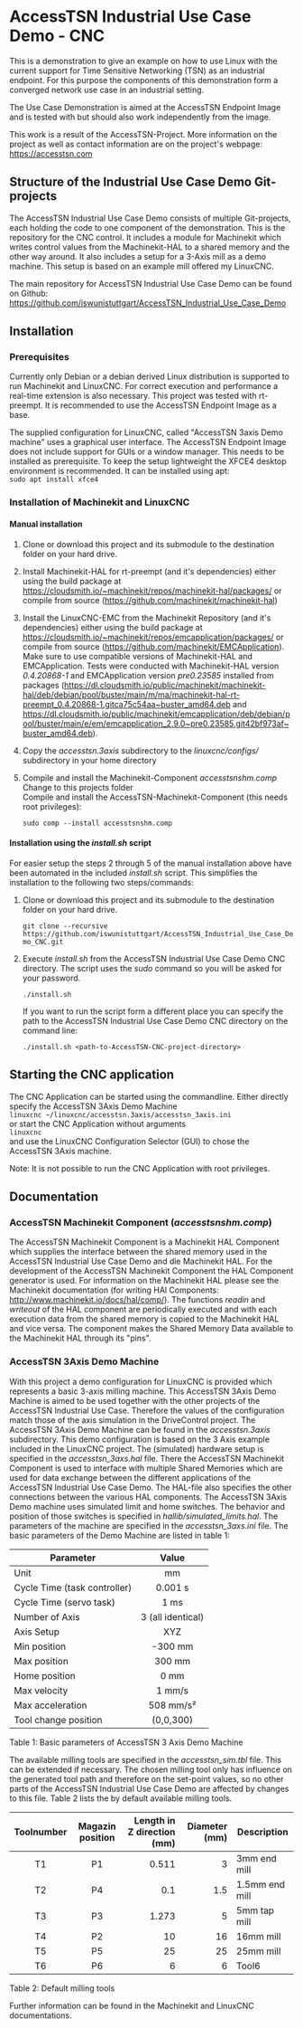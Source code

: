 # AccessTSN Industrial Use Case Demo - CNC
This is a demonstration to give an example on how to use Linux with the current support for Time Sensitive Networking (TSN) as an industrial endpoint. For this purpose the components of this demonstration form a converged network use case in an industrial setting. 

The Use Case Demonstration is aimed at the AccessTSN Endpoint Image and is tested with but should also work independently from the image.

This work is a result of the AccessTSN-Project. More information on the project as well as contact information are on the project's webpage: https://accesstsn.com

## Structure of the Industrial Use Case Demo Git-projects

The AccessTSN Industrial Use Case Demo consists of multiple Git-projects, each holding the code to one component of the demonstration. This is the repository for the CNC control. It includes a module for Machinekit which writes control values from the Machinekit-HAL to a shared memory and the other way around. It also includes a setup for a 3-Axis mill as a demo machine. This setup is based on an example mill offered my LinuxCNC.

The main repository for AccessTSN Industrial Use Case Demo can be found on Github: https://github.com/iswunistuttgart/AccessTSN_Industrial_Use_Case_Demo


## Installation
### Prerequisites
Currently only Debian or a debian derived Linux distribution is supported to run Machinekit and LinuxCNC. For correct execution and performance a real-time extension is also necessary. This project was tested with rt-preempt. It is recommended to use the AccessTSN Endpoint Image as a base. 

The supplied configuration for LinuxCNC, called "AccessTSN 3axis Demo machine" uses a graphical user interface. The AccessTSN Endpoint Image does not include support for GUIs or a window manager. This needs to be installed as prerequisite. To keep the setup lightweight the XFCE4 desktop environment is recommended. It can be installed using apt:  
```sudo apt install xfce4```

### Installation of Machinekit and LinuxCNC
#### Manual installation
1. Clone or download this project and its submodule to the destination folder on your hard drive.
2. Install Machinekit-HAL for rt-preempt (and it's dependencies) either using the build package at https://cloudsmith.io/~machinekit/repos/machinekit-hal/packages/ or compile from source (https://github.com/machinekit/machinekit-hal)
3. Install the LinuxCNC-EMC from the Machinekit Repository (and it's dependencies) either using the build package at https://cloudsmith.io/~machinekit/repos/emcapplication/packages/ or compile from source (https://github.com/machinekit/EMCApplication). Make sure to use compatible versions of Machinekit-HAL and EMCApplication. Tests were conducted with Machinekit-HAL version _0.4.20868-1_ and EMCApplication version _pre0.23585_ installed from packages (https://dl.cloudsmith.io/public/machinekit/machinekit-hal/deb/debian/pool/buster/main/m/ma/machinekit-hal-rt-preempt_0.4.20868-1.gitca75c54aa~buster_amd64.deb and https://dl.cloudsmith.io/public/machinekit/emcapplication/deb/debian/pool/buster/main/e/em/emcapplication_2.9.0~pre0.23585.git42bf973af~buster_amd64.deb).
4. Copy the _accesstsn.3axis_ subdirectory to the _linuxcnc/configs/_ subdirectory in your home directory
5. Compile and install the Machinekit-Component _accesstsnshm.comp_  
   Change to this projects folder  
   Compile and install the AccessTSN-Machinekit-Component (this needs root privileges):  

   ```sudo comp --install accesstsnshm.comp```

#### Installation using the _install.sh_ script
For easier setup the steps 2 through 5 of the manual installation above have been automated in the included _install.sh_ script. This simplifies the installation to the following two steps/commands:
1. Clone or download this project and its submodule to the destination folder on your hard drive.

   ```git clone --recursive https://github.com/iswunistuttgart/AccessTSN_Industrial_Use_Case_Demo_CNC.git```

2. Execute _install.sh_ from the AccessTSN Industrial Use Case Demo CNC directory. The script uses the _sudo_ command so you will be asked for your password. 

   ```./install.sh``` 
   
   If you want to run the script form a different place you can specify the path to the AccessTSN Industrial Use Case Demo CNC directory on the command line:

   ```./install.sh <path-to-AccessTSN-CNC-project-directory>```

## Starting the CNC application

The CNC Application can be started using the commandline. Either directly specify the AccessTSN 3Axis Demo Machine   
```linuxcnc ~/linuxcnc/accesstsn.3axis/accesstsn_3axis.ini```  
or start the CNC Application without arguments  
```linuxcnc ```  
and use the LinuxCNC Configuration Selector (GUI) to chose the AccessTSN 3Axis machine.

Note: It is not possible to run the CNC Application with root privileges.


## Documentation
### AccessTSN Machinekit Component (_accesstsnshm.comp_)
The AccessTSN Machinekit Component is a Machinekit HAL Component which supplies the interface between the shared memory used in the AccessTSN Industrial Use Case Demo and die Machinekit HAL. For the development of the AccessTSN Machinekit Component the HAL Component generator is used. For information on the Machinekit HAL please see the Machinekit documentation (for writing HAl Components: http://www.machinekit.io/docs/hal/comp/). The functions _readin_ and _writeout_ of the HAL component are periodically executed and with each execution data from the shared memory is copied to the Machinekit HAL and vice versa. The component makes the Shared Memory Data available to the Machinekit HAL through its "pins".

### AccessTSN 3Axis Demo Machine
With this project a demo configuration for LinuxCNC is provided which represents a basic 3-axis milling machine. This AccessTSN 3Axis Demo Machine is aimed to be used together with the other projects of the AccessTSN Industrial Use Case. Therefore the values of the configuration match those of the axis simulation in the DriveControl project. The AccessTSN 3Axis Demo Machine can be found in the _accesstsn.3axis_ subdirectory. This demo configuration is based on the 3 Axis example included in the LinuxCNC project.
The (simulated) hardware setup is specified in the _accesstsn_3axs.hal_ file. There the AccessTSN Machinekit Component is used to interface with multiple Shared Memories which are used for data exchange between the different applications of the AccessTSN Industrial Use Case Demo. The HAL-file also specifies the other connections between the various HAL components. The AccessTSN 3Axis Demo machine uses simulated limit and home switches. The behavior and position of those switches is specified in _hallib/simulated_limits.hal_.
The parameters of the machine are specified in the _accesstsn_3axs.ini_ file. The basic parameters of the Demo Machine are listed in table 1:

| Parameter | Value |
|------------|:------------------:| 
|Unit |mm |
|Cycle Time (task controller)|0.001 s|
|Cycle Time (servo task) |1 ms |
|Number of Axis|3 (all identical)|
|Axis Setup |XYZ |
|Min position|-300 mm |
|Max position | 300 mm|
|Home position | 0 mm|
|Max velocity | 1 mm/s|
|Max acceleration | 508 mm/s²|
|Tool change position | (0,0,300)|

Table 1: Basic parameters of AccessTSN 3 Axis Demo Machine

The available milling tools are specified in the _accesstsn_sim.tbl_ file. This can be extended if necessary. The chosen milling tool only has influence on the generated tool path and therefore on the set-point values, so no other parts of the AccessTSN Industrial Use Case Demo are affected by changes to this file. Table 2 lists the by default available milling tools.

| Toolnumber | Magazin position | Length in Z direction (mm) | Diameter (mm) | Description |
|:------------:|:------------------:| ----------------------:|----------:|-------------|
|T1 |P1 |0.511 |3 | 3mm end mill|
|T2 |P4 |0.1 |1.5 | 1.5mm end mill|
|T3 |P3 |1.273 |5 | 5mm tap mill|
|T4 |P2 |10 |16 | 16mm mill|
|T5 |P5 |25 |25 | 25mm mill|
|T6 |P6 |6 |6 | Tool6|

Table 2: Default milling tools

Further information can be found in the Machinekit and LinuxCNC documentations. 